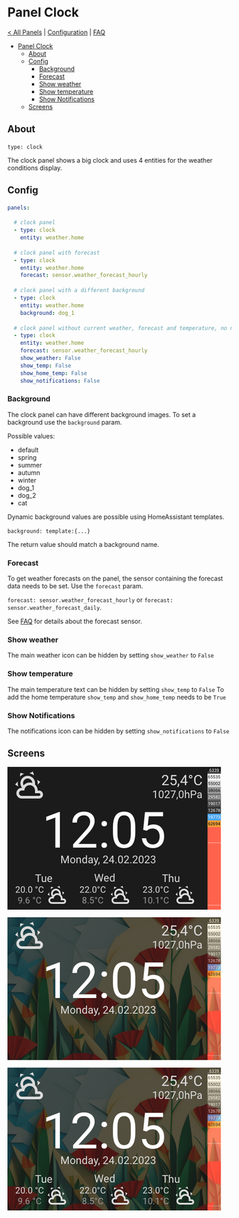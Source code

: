 # Panel Clock

[< All Panels](README.md) | [Configuration](../Config.md) | [FAQ](../FAQ.md)

- [Panel Clock](#panel-clock)
  - [About](#about)
  - [Config](#config)
    - [Background](#background)
    - [Forecast](#forecast)
    - [Show weather](#show-weather)
    - [Show temperature](#show-temperature)
    - [Show Notifications](#show-notifications)
  - [Screens](#screens)

## About

`type: clock`

The clock panel shows a big clock and uses 4 entities for the weather conditions display.

## Config

```yaml
panels:

  # clock panel
  - type: clock
    entity: weather.home

  # clock panel with forecast
  - type: clock
    entity: weather.home
    forecast: sensor.weather_forecast_hourly

  # clock panel with a different background
  - type: clock
    entity: weather.home
    background: dog_1

  # clock panel without current weather, forecast and temperature, no notifications icon
  - type: clock
    entity: weather.home
    forecast: sensor.weather_forecast_hourly
    show_weather: False
    show_temp: False
    show_home_temp: False
    show_notifications: False
```

### Background

The clock panel can have different background images. To set a background use the `background` param.

Possible values:

- default
- spring
- summer
- autumn
- winter
- dog_1
- dog_2
- cat

Dynamic background values are possible using HomeAssistant templates.

`background: template:{...}`

The return value should match a background name.

### Forecast

To get weather forecasts on the panel, the sensor containing the forecast data needs to be set. Use the `forecast` param.

`forecast: sensor.weather_forecast_hourly` or `forecast: sensor.weather_forecast_daily`.

See [FAQ](/docs/FAQ.md) for details about the forecast sensor.

### Show weather

The main weather icon can be hidden by setting `show_weather` to `False`

### Show temperature

The main temperature text can be hidden by setting `show_temp` to `False`
To add the home temperature `show_temp` and `show_home_temp` needs to be `True`
### Show Notifications

The notifications icon can be hidden by setting `show_notifications` to `False`

## Screens

![Panel Clock](../assets/panel_clock.png)

![Panel Clock Simple](../assets/panel_clock_simple.png)

![Panel Clock Background](../assets/panel_clock_background.png)
